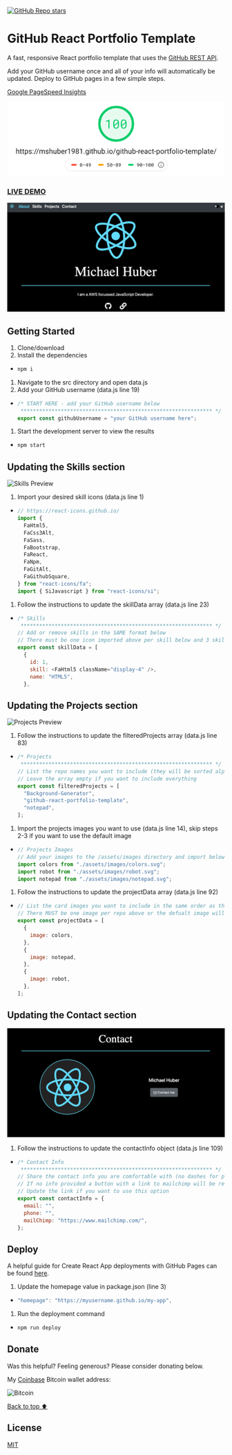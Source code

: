 [![GitHub Repo stars](https://img.shields.io/github/stars/mshuber1981/github-react-portfolio-template?color=%2361dbfb&style=for-the-badge&logo=github)](https://github.com/mshuber1981/github-react-portfolio-template/stargazers/)

# GitHub React Portfolio Template

A fast, responsive React portfolio template that uses the [GitHub REST API](https://docs.github.com/en/free-pro-team@latest/rest).

Add your GitHub username once and all of your info will automatically be updated. Deploy to GitHub pages in a few simple steps.

[Google PageSpeed Insights](https://developers.google.com/speed/pagespeed/insights/)

![Page Speed](/images/speed.png)

### <a href="https://mshuber1981.github.io/github-react-portfolio-template/">LIVE DEMO</a>

![Project Preview](/images/preview.png)

## Getting Started

1. Clone/download
1. Install the dependencies

- ```bash
  npm i
  ```

1. Navigate to the src directory and open data.js
1. Add your GitHub username (data.js line 19)

- ```javascript
  /* START HERE - add your GitHub username below
   ************************************************************** */
  export const githubUsername = "your GitHub username here";
  ```

1. Start the development server to view the results

- ```bash
  npm start
  ```

## Updating the Skills section

![Skills Preview](/images/skills.png)

1. Import your desired skill icons (data.js line 1)

- ```javascript
  // https://react-icons.github.io/
  import {
    FaHtml5,
    FaCss3Alt,
    FaSass,
    FaBootstrap,
    FaReact,
    FaNpm,
    FaGitAlt,
    FaGithubSquare,
  } from "react-icons/fa";
  import { SiJavascript } from "react-icons/si";
  ```

1. Follow the instructions to update the skillData array (data.js line 23)

- ```javascript
  /* Skills
   ************************************************************** */
  // Add or remove skills in the SAME format below
  // There must be one icon imported above per skill below and 3 skills per row
  export const skillData = [
    {
      id: 1,
      skill: <FaHtml5 className="display-4" />,
      name: "HTML5",
    },
  ```

## Updating the Projects section

![Projects Preview](/images/projects.png)

1. Follow the instructions to update the filteredProjects array (data.js line 83)

- ```javascript
  /* Projects
   ************************************************************** */
  // List the repo names you want to include (they will be sorted alphabetically)
  // Leave the array empty if you want to include everything
  export const filteredProjects = [
    "Background-Generator",
    "github-react-portfolio-template",
    "notepad",
  ];
  ```

1. Import the projects images you want to use (data.js line 14), skip steps 2-3 if you want to use the default image

- ```javascript
  // Projects Images
  // Add your images to the /assets/images directory and import below
  import colors from "./assets/images/colors.svg";
  import robot from "./assets/images/robot.svg";
  import notepad from "./assets/images/notepad.svg";
  ```

1. Follow the instructions to update the projectData array (data.js line 92)

- ```javascript
  // List the card images you want to include in the same order as the repos above
  // There MUST be one image per repo above or the defualt image will be applied
  export const projectData = [
    {
      image: colors,
    },
    {
      image: notepad,
    },
    {
      image: robot,
    },
  ];
  ```

## Updating the Contact section

![Contact Preview](/images/contact.png)

1. Follow the instructions to update the contactInfo object (data.js line 109)

- ```javascript
  /* Contact Info
   ************************************************************** */
  // Share the contact info you are comfortable with (no dashes for phone numbers)
  // If no info provided a button with a link to mailchimp will be rendered
  // Update the link if you want to use this option
  export const contactInfo = {
    email: "",
    phone: "",
    mailChimp: "https://www.mailchimp.com/",
  };
  ```

## Deploy

A helpful guide for Create React App deployments with GitHub Pages can be found <a href="https://create-react-app.dev/docs/deployment#github-pages">here</a>.

1. Update the homepage value in package.json (line 3)

- ```javascript
  "homepage": "https://myusername.github.io/my-app",
  ```

1. Run the deployment command

- ```bash
  npm run deploy
  ```

## Donate

Was this helpful? Feeling generous? Please consider donating below.

My [Coinbase](https://www.coinbase.com/) Bitcoin wallet address:

![Bitcoin](/images/bitcoin.png)

[Back to top ⬆](#github-react-portfolio-template)

## License

[MIT](https://choosealicense.com/licenses/mit/)
